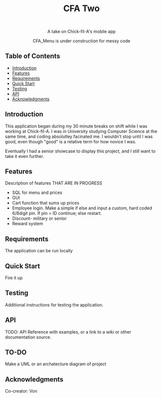 <h1 align="center"> CFA Two </h1> <br>

<p align="center">
  A take on Chick-fil-A's mobile app

<p align="center"> 
  CFA_Menu is under construction for messy code
</p>

## Table of Contents

- [Introduction](#introduction)
- [Features](#features)
- [Requirements](#requirements)
- [Quick Start](#quick-start)
- [Testing](#testing)
- [API](#requirements)
- [Acknowledgments](#acknowledgments)

## Introduction

This application began during my 30 minute breaks on shift while I was working at Chick-fil-A. I was in University studying Computer Science at the same time, and coding absolutley facinated me. I wouldn't stop until I was good, even though "good" is a relative term for how novice I was.

Eventually I had a senior showcase to display this project, and I still want to take it even further.

## Features

Description of features THAT ARE IN PROGRESS

- SQL for menu and prices
- GUI
- Cart function that sums up prices
- Employee login. Make a simple if else and input a custom, hard coded 6/8digit pin. If pin = ID continue; else restart.
- Discount- military or senior
- Reward system

## Requirements

The application can be run locally

## Quick Start

Fire it up

## Testing

Additional instructions for testing the application.

## API

TODO: API Reference with examples, or a link to a wiki or other documentation source.

## TO-DO

Make a UML or an archatecture diagram of project

## Acknowledgments

Co-creator: Von
